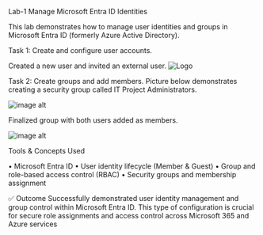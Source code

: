 Lab-1 Manage Microsoft Entra ID Identities

This lab demonstrates how to manage user identities and groups in Microsoft Entra ID (formerly Azure Active Directory).

Task 1: Create and configure user accounts.

Created a new user and invited an external user. 
 ![Logo](https://github.com/dy1000/Lab-1---Manage-Microsoft-Entra-ID-Identities/raw/main/Files/Image%201%20-%20Lab1.png?raw=true)


Task 2: Create groups and add members. Picture below demonstrates creating a security group called IT Project Administrators. 

![image alt](https://github.com/dy1000/Azure-Administrator-AZ-104-Labs/blob/main/Labs/All-Files/Lab-Picture-2.png?raw=true)

Finalized group with both users added as members. 

![image alt](https://github.com/dy1000/Azure-Administrator-AZ-104-Labs/blob/main/Labs/All-Files/Lab-Picture-3.png?raw=true)

Tools & Concepts Used 

• Microsoft Entra ID 
• User identity lifecycle (Member & Guest) 
• Group and role-based access control (RBAC) 
• Security groups and membership assignment

✅ Outcome Successfully demonstrated user identity management and group control within Microsoft Entra ID. This type of configuration is crucial for secure role assignments and access control across Microsoft 365 and Azure services
